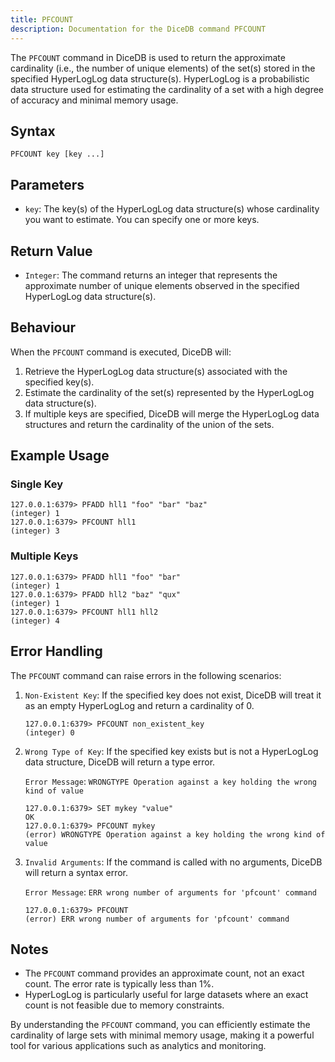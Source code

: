 ```yaml
---
title: PFCOUNT
description: Documentation for the DiceDB command PFCOUNT
---
```


The `PFCOUNT` command in DiceDB is used to return the approximate cardinality (i.e., the number of unique elements) of the set(s) stored in the specified HyperLogLog data structure(s). HyperLogLog is a probabilistic data structure used for estimating the cardinality of a set with a high degree of accuracy and minimal memory usage.

## Syntax

```plaintext
PFCOUNT key [key ...]
```

## Parameters

- `key`: The key(s) of the HyperLogLog data structure(s) whose cardinality you want to estimate. You can specify one or more keys.

## Return Value

- `Integer`: The command returns an integer that represents the approximate number of unique elements observed in the specified HyperLogLog data structure(s).

## Behaviour

When the `PFCOUNT` command is executed, DiceDB will:

1. Retrieve the HyperLogLog data structure(s) associated with the specified key(s).
2. Estimate the cardinality of the set(s) represented by the HyperLogLog data structure(s).
3. If multiple keys are specified, DiceDB will merge the HyperLogLog data structures and return the cardinality of the union of the sets.

## Example Usage

### Single Key

```plaintext
127.0.0.1:6379> PFADD hll1 "foo" "bar" "baz"
(integer) 1
127.0.0.1:6379> PFCOUNT hll1
(integer) 3
```

### Multiple Keys

```plaintext
127.0.0.1:6379> PFADD hll1 "foo" "bar"
(integer) 1
127.0.0.1:6379> PFADD hll2 "baz" "qux"
(integer) 1
127.0.0.1:6379> PFCOUNT hll1 hll2
(integer) 4
```

## Error Handling

The `PFCOUNT` command can raise errors in the following scenarios:

1. `Non-Existent Key`: If the specified key does not exist, DiceDB will treat it as an empty HyperLogLog and return a cardinality of 0.

   ```plaintext
   127.0.0.1:6379> PFCOUNT non_existent_key
   (integer) 0
   ```

2. `Wrong Type of Key`: If the specified key exists but is not a HyperLogLog data structure, DiceDB will return a type error.

   `Error Message`: `WRONGTYPE Operation against a key holding the wrong kind of value`

   ```plaintext
   127.0.0.1:6379> SET mykey "value"
   OK
   127.0.0.1:6379> PFCOUNT mykey
   (error) WRONGTYPE Operation against a key holding the wrong kind of value
   ```

3. `Invalid Arguments`: If the command is called with no arguments, DiceDB will return a syntax error.

   `Error Message`: `ERR wrong number of arguments for 'pfcount' command`

   ```plaintext
   127.0.0.1:6379> PFCOUNT
   (error) ERR wrong number of arguments for 'pfcount' command
   ```

## Notes

- The `PFCOUNT` command provides an approximate count, not an exact count. The error rate is typically less than 1%.
- HyperLogLog is particularly useful for large datasets where an exact count is not feasible due to memory constraints.

By understanding the `PFCOUNT` command, you can efficiently estimate the cardinality of large sets with minimal memory usage, making it a powerful tool for various applications such as analytics and monitoring.

